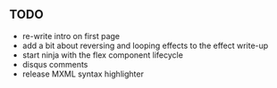 TODO
----
* re-write intro on first page
* add a bit about reversing and looping effects to the effect write-up
* start ninja with the flex component lifecycle
* disqus comments
* release MXML syntax highlighter